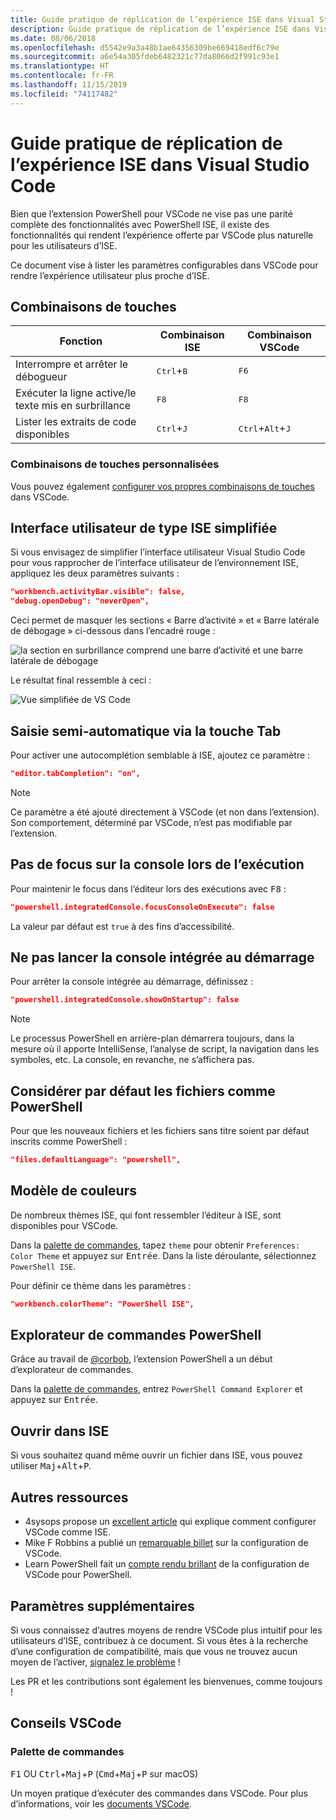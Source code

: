 ```yaml
---
title: Guide pratique de réplication de l’expérience ISE dans Visual Studio Code
description: Guide pratique de réplication de l’expérience ISE dans Visual Studio Code
ms.date: 08/06/2018
ms.openlocfilehash: d5542e9a3a48b1ae64356309be669418edf6c79e
ms.sourcegitcommit: a6e54a305fdeb6482321c77da8066d2f991c93e1
ms.translationtype: HT
ms.contentlocale: fr-FR
ms.lasthandoff: 11/15/2019
ms.locfileid: "74117482"
---
```

# <a name="how-to-replicate-the-ise-experience-in-visual-studio-code"></a>Guide pratique de réplication de l’expérience ISE dans Visual Studio Code

Bien que l’extension PowerShell pour VSCode ne vise pas une parité complète des fonctionnalités avec PowerShell ISE, il existe des fonctionnalités qui rendent l’expérience offerte par VSCode plus naturelle pour les utilisateurs d’ISE.

Ce document vise à lister les paramètres configurables dans VSCode pour rendre l’expérience utilisateur plus proche d’ISE.

## <a name="key-bindings"></a>Combinaisons de touches

| Fonction                              | Combinaison ISE                  | Combinaison VSCode                              |
| ----------------                      | -----------                  | --------------                              |
| Interrompre et arrêter le débogueur          | <kbd>Ctrl</kbd>+<kbd>B</kbd> | <kbd>F6</kbd>                               |
| Exécuter la ligne active/le texte mis en surbrillance | <kbd>F8</kbd>                | <kbd>F8</kbd>                               |
| Lister les extraits de code disponibles               | <kbd>Ctrl</kbd>+<kbd>J</kbd> | <kbd>Ctrl</kbd>+<kbd>Alt</kbd>+<kbd>J</kbd> |

### <a name="custom-key-bindings"></a>Combinaisons de touches personnalisées

Vous pouvez également [configurer vos propres combinaisons de touches](https://code.visualstudio.com/docs/getstarted/keybindings#_custom-keybindings-for-refactorings) dans VSCode.

## <a name="simplified-ise-like-ui"></a>Interface utilisateur de type ISE simplifiée

Si vous envisagez de simplifier l’interface utilisateur Visual Studio Code pour vous rapprocher de l’interface utilisateur de l’environnement ISE, appliquez les deux paramètres suivants :

```json
"workbench.activityBar.visible": false,
"debug.openDebug": "neverOpen",
```

Ceci permet de masquer les sections « Barre d’activité » et « Barre latérale de débogage » ci-dessous dans l’encadré rouge :

![la section en surbrillance comprend une barre d’activité et une barre latérale de débogage](images/How-To-Replicate-the-ISE-Experience-In-VSCode/1-highlighted-sidebar.png)

Le résultat final ressemble à ceci :

![Vue simplifiée de VS Code](images/How-To-Replicate-the-ISE-Experience-In-VSCode/2-simplified-ui.png)

## <a name="tab-completion"></a>Saisie semi-automatique via la touche Tab

Pour activer une autocomplétion semblable à ISE, ajoutez ce paramètre :

```json
"editor.tabCompletion": "on",
```

> [!NOTE]
> Ce paramètre a été ajouté directement à VSCode (et non dans l’extension). Son comportement, déterminé par VSCode, n’est pas modifiable par l’extension.

## <a name="no-focus-on-console-when-executing"></a>Pas de focus sur la console lors de l’exécution

Pour maintenir le focus dans l’éditeur lors des exécutions avec <kbd>F8</kbd> :

```json
"powershell.integratedConsole.focusConsoleOnExecute": false
```

La valeur par défaut est `true` à des fins d’accessibilité.

## <a name="dont-start-integrated-console-on-startup"></a>Ne pas lancer la console intégrée au démarrage

Pour arrêter la console intégrée au démarrage, définissez :

```json
"powershell.integratedConsole.showOnStartup": false
```

> [!NOTE]
> Le processus PowerShell en arrière-plan démarrera toujours, dans la mesure où il apporte IntelliSense, l’analyse de script, la navigation dans les symboles, etc. La console, en revanche, ne s’affichera pas.

## <a name="assume-files-are-powershell-by-default"></a>Considérer par défaut les fichiers comme PowerShell

Pour que les nouveaux fichiers et les fichiers sans titre soient par défaut inscrits comme PowerShell :

```json
"files.defaultLanguage": "powershell",
```

## <a name="color-scheme"></a>Modèle de couleurs

De nombreux thèmes ISE, qui font ressembler l’éditeur à ISE, sont disponibles pour VSCode.

Dans la [palette de commandes], tapez `theme` pour obtenir `Preferences: Color Theme` et appuyez sur <kbd>Entrée</kbd>.
Dans la liste déroulante, sélectionnez `PowerShell ISE`.

Pour définir ce thème dans les paramètres :

```json
"workbench.colorTheme": "PowerShell ISE",
```

## <a name="powershell-command-explorer"></a>Explorateur de commandes PowerShell

Grâce au travail de [@corbob](https://github.com/corbob), l’extension PowerShell a un début d’explorateur de commandes.

Dans la [palette de commandes], entrez `PowerShell Command Explorer` et appuyez sur <kbd>Entrée</kbd>.

## <a name="open-in-the-ise"></a>Ouvrir dans ISE

Si vous souhaitez quand même ouvrir un fichier dans ISE, vous pouvez utiliser <kbd>Maj</kbd>+<kbd>Alt</kbd>+<kbd>P</kbd>.

## <a name="other-resources"></a>Autres ressources

- 4sysops propose un [excellent article](https://4sysops.com/archives/make-visual-studio-code-look-and-behave-like-powershell-ise/) qui explique comment configurer VSCode comme ISE.
- Mike F Robbins a publié un [remarquable billet](https://mikefrobbins.com/2017/08/24/how-to-install-visual-studio-code-and-configure-it-as-a-replacement-for-the-powershell-ise/) sur la configuration de VSCode.
- Learn PowerShell fait un [compte rendu brillant](https://www.learnpwsh.com/setup-vs-code-for-powershell/) de la configuration de VSCode pour PowerShell.

## <a name="more-settings"></a>Paramètres supplémentaires

Si vous connaissez d’autres moyens de rendre VSCode plus intuitif pour les utilisateurs d’ISE, contribuez à ce document. Si vous êtes à la recherche d’une configuration de compatibilité, mais que vous ne trouvez aucun moyen de l’activer, [signalez le problème](https://github.com/PowerShell/vscode-powershell/issues/new/choose) !

Les PR et les contributions sont également les bienvenues, comme toujours !

## <a name="vscode-tips"></a>Conseils VSCode

### <a name="command-palette"></a>Palette de commandes

<kbd>F1</kbd> OU <kbd>Ctrl</kbd>+<kbd>Maj</kbd>+<kbd>P</kbd> (<kbd>Cmd</kbd>+<kbd>Maj</kbd>+<kbd>P</kbd> sur macOS)

Un moyen pratique d’exécuter des commandes dans VSCode.
Pour plus d’informations, voir les [documents VSCode](https://code.visualstudio.com/docs/getstarted/userinterface#_command-palette).

[Palette de commandes]: #command-palette
